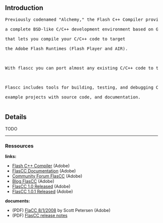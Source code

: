 ## Introduction ##

<pre>
Previously codenamed "Alchemy," the Flash C++ Compiler provides<br>
a complete BSD-like C/C++ development environment based on GCC<br>
that lets you compile your C/C++ code to target<br>
the Adobe Flash Runtimes (Flash Player and AIR).<br>
<br>
With flascc you can port almost any existing C/C++ code to the web, across browsers.<br>
<br>
Flascc includes tools for building, testing, and debugging C/C++ projects,<br>
example projects with source code, and documentation.<br>
</pre>


## Details ##

TODO


---

### Ressources ###

**links:**
  * [Flash C++ Compiler](http://gaming.adobe.com/technologies/flascc/) (Adobe)
  * [FlasCC Documentation](http://www.adobe.com/devnet-docs/flascc/README.html) (Adobe)
  * [Community Forum FlasCC](http://forums.adobe.com/community/game_developers/flascc) (Adobe)
  * [Blog FlasCC](http://blogs.adobe.com/flascc/) (Adobe)
  * [FlasCC 1.0 Released](http://blogs.adobe.com/flascc/2012/12/04/flascc-1-0-released/) (Adobe)
  * [FlasCC 1.0.1 Released](http://blogs.adobe.com/flascc/2013/02/07/flascc-1-0-1-released/) (Adobe)

**documents:**
  * (PDF) [FlaCC 8/1/2008](http://llvm.org/devmtg/2008-08/Petersen_FlashCCompiler.pdf) by Scott Petersen (Adobe)
  * (PDF) [FlasCC release notes](http://www.adobe.com/content/dam/Adobe/en/devnet/games/pdfs/release-notes-flascc.pdf)